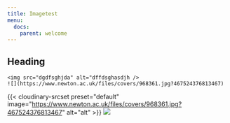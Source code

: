 ```yaml
---
title: Imagetest
menu: 
  docs:
    parent: welcome
---
```

## Heading

```
<img src="dgdfsghjda" alt="dffdsghasdjh />
![](https://www.newton.ac.uk/files/covers/968361.jpg?467524376813467)
```

{{< cloudinary-srcset preset="default" image="https://www.newton.ac.uk/files/covers/968361.jpg?467524376813467" alt="alt" >}}
![](https://www.newton.ac.uk/files/covers/968361.jpg?467524376813467)